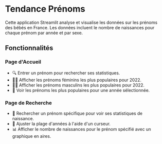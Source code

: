 # Tendance Prénoms

Cette application Streamlit analyse et visualise les données sur les prénoms des bébés en France. 
Les données incluent le nombre de naissances pour chaque prénom par année et par sexe.

## Fonctionnalités

### Page d'Accueil

 - 🔍 Entrer un prénom pour rechercher ses statistiques.
 - 👧🏻 Afficher les prénoms féminins les plus populaires pour 2022.
 - 👦🏻 Afficher les prénoms masculins les plus populaires pour 2022.
 - 📅 Voir les prénoms les plus populaires pour une année sélectionnée.

### Page de Recherche

 - 🔎 Rechercher un prénom spécifique pour voir ses statistiques de naissance.
 - 📅 Ajuster la plage d'années à l'aide d'un curseur.
 - 📊 Afficher le nombre de naissances pour le prénom spécifié avec un graphique en aires.
